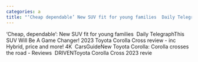```yaml
---
categories: a
title: "‘Cheap dependable’ New SUV fit for young families  Daily Telegraph"
---
```

‘Cheap, dependable’: New SUV fit for young families&nbsp;&nbsp;Daily TelegraphThis SUV Will Be A Game Changer! 2023 Toyota Corolla Cross review - inc Hybrid, price and more! 4K&nbsp;&nbsp;CarsGuideNew Toyota Corolla: Corolla crosses the road - Reviews&nbsp;&nbsp;DRIVENToyota Corolla Cross 2023 revie